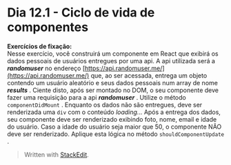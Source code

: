 # Dia 12.1 - Ciclo de vida de componentes

**Exercícios de fixação:**  
Nesse exercício, você construirá um componente em React que exibirá os dados pessoais de usuários entregues por uma api.
A api utilizada será a  **_randomuser_** no endereço  [https://api.randomuser.me/](https://api.randomuser.me/) que, ao ser acessada, entrega um objeto contendo um usuário aleatório e seus dados pessoais num array de nome  **_results_** .
Ciente disto, após ser montado no DOM, o seu componente deve fazer uma requisição para a api  **_randomuser_** . Utilize o método  `componentDidMount`  .
Enquanto os dados não são entregues, deve ser renderizada uma  `div`  com o conteúdo  _loading..._
Após a entrega dos dados, seu componente deve ser renderizado exibindo foto, nome, email e idade do usuário.
Caso a idade do usuário seja maior que 50, o componente NÃO deve ser renderizado. Aplique esta lógica no método  `shouldComponentUpdate`  .

>Written with [StackEdit](https://stackedit.io/).